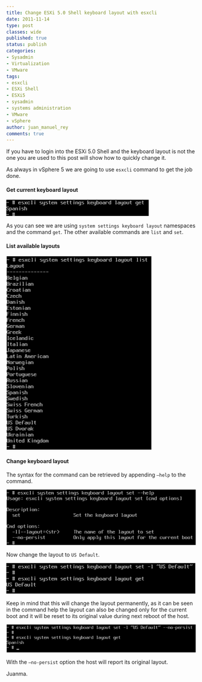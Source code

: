 ```yaml
---
title: Change ESXi 5.0 Shell keyboard layout with esxcli
date: 2011-11-14
type: post
classes: wide
published: true
status: publish
categories:
- Sysadmin
- Virtualization
- VMware
tags:
- esxcli
- ESXi Shell
- ESXi5
- sysadmin
- systems administration
- VMware
- vSphere
author: juan_manuel_rey
comments: true
---
```


If you have to login into the ESXi 5.0 Shell and the keyboard layout is not the one you are used to this post will show how to quickly change it.

As always in vSphere 5 we are going to use `esxcli` command to get the job done.

#### Get current keyboard layout

[![](/assets/images/esxi_key_layout.png "Get current layout")]({{site.url}}/assets/images/esxi_key_layout.png)

As you can see we are using `system settings keyboard layout` namespaces and the command `get`. The other available commands are `list` and `set`.

#### List available layouts

[![](/assets/images/esx_avail_layouts.png "List available layouts")]({{site.url}}/assets/images/esx_avail_layouts.png)

#### Change keyboard layout

The syntax for the command can be retrieved by appending `–help` to the command.

[![](/assets/images/esxicli_key_help.png)]({{site.url}}/assets/images/esxicli_key_help.png)

Now change the layout to `US Default`.

[![](/assets/images/esxcli_change_key_layout.png "Change ESXi keyboard layout")]({{site.url}}/assets/images/esxcli_change_key_layout.png)

Keep in mind that this will change the layout permanently, as it can be seen in the command help the layout can also be changed only for the current boot and it will be reset to its original value during next reboot of the host.

[![](/assets/images/change_esxi_key_layout_nopersist.png)]({{site.url}}/assets/images/change_esxi_key_layout_nopersist.png)

With the `—no-persist` option the host will report its original layout.

Juanma.
